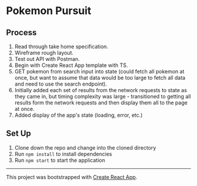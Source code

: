 # Pokemon Pursuit

## Process

1. Read through take home specification.
1. Wireframe rough layout.
1. Test out API with Postman.
1. Begin with Create React App template with TS.
1. GET pokemon from search input into state (could fetch all pokemon at once, but want to assume that data would be too large to fetch all data and need to use the search endpoint).
1. Initially added each set of results from the network requests to state as they came in, but timing complexity was large - transitioned to getting all results form the network requests and then display them all to the page at once.
1. Added display of the app's state (loading, error, etc.)

## Set Up

1. Clone down the repo and change into the cloned directory
1. Run `npm install` to install dependencies
1. Run `npm start` to start the application

---

This project was bootstrapped with [Create React App](https://github.com/facebook/create-react-app).
